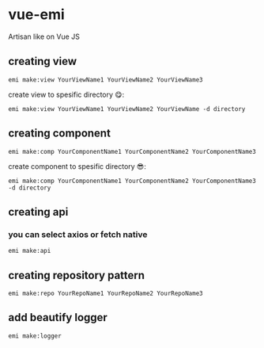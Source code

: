 # vue-emi
Artisan like on Vue JS

## creating view

```
emi make:view YourViewName1 YourViewName2 YourViewName3 
```

create view to spesific directory 😋:
```
emi make:view YourViewName1 YourViewName2 YourViewName -d directory
```



## creating component
```
emi make:comp YourComponentName1 YourComponentName2 YourComponentName3
```

create component to spesific directory 😎:
```
emi make:comp YourComponentName1 YourComponentName2 YourComponentName3 -d directory
```

## creating api 
### you can select axios or fetch native 
```
emi make:api
```

## creating repository pattern 
```
emi make:repo YourRepoName1 YourRepoName2 YourRepoName3
```



## add beautify logger 
```
emi make:logger
```



